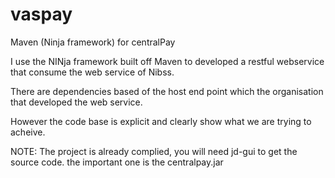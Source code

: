 # vaspay
Maven (Ninja framework) for centralPay

I use the NINja framework built off Maven to developed a restful webservice
that consume the web service of Nibss.

There are dependencies based of the host end point which the organisation
that developed the web service.

However the code base is explicit and clearly show what we are trying to acheive.

NOTE: The project is already complied, you will need jd-gui to get the source code.
the important one is the centralpay.jar
